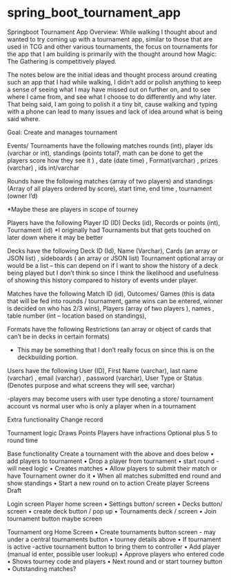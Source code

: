 # spring_boot_tournament_app
 
Springboot Tournament App
Overview: While walking I thought about and wanted to try coming up with a tournament app, similar to those that are used in TCG and other various tournaments, the focus on tournaments for the app that I am building is primarily with the thought around how Magic: The Gathering is competitively played. 

The notes below are the initial ideas and thought process around creating such an app that I had while walking, I didn’t add or polish anything to keep a sense of seeing what I may have missed out on further on, and to see where I came from, and see what I choose to do differently and why later. That being said, I am going to polish it a tiny bit, cause walking and typing with a phone can lead to many issues and lack of idea around what is being said where. 


Goal: Create and manages tournament

Events/ Tournaments have the following 
matches rounds (int), player ids (varchar or int), standings (points total?, math can be done to get the players score how they see it )  , date (date time) , Format(varchar) , prizes (varchar) , ids int/varchar

Rounds have the following 
 matches (array of two players) and standings (Array of all players ordered by score), start time, end time , tournament  (owner I’d)

*Maybe these are players in scope of tourney 

Players have the following
 Player ID (ID) Decks (id), Records or points (int),  Tournament (id)
*I originally had Tournaments but that gets touched on later down where it may be better

Decks have the following
Deck ID (Id), Name (Varchar), Cards (an array or JSON list) , sideboards  ( an array or JSON list)
Tournament optional array or would be a list – this can depend on if I want to show the history of a deck being played but I don’t think so since I think the likelihood and usefulness of showing this history compared to history of events under player.


Matches have the following
Match ID (id), Outcomes/ Games (this is data that will be fed into rounds / tournament, game wins can be entered, winner is decided on who has 2/3 wins), Players (array of two players ), names ,  table number (int – location based on standings), 

Formats have the following
 Restrictions (an array or object of cards that can’t be in decks in certain formats) 
-	This may be something that I don’t really focus on since this is on the deckbuilding portion. 

Users have the following
User (ID), First Name (varchar), last name (varchar)  , email (varchar)  , password  (varchar), User Type or Status (Denotes purpose and what screens they will see, varchar)

-players may become users with user type denoting a store/ tournament account vs normal user who is only a player when in a tournament 

Extra functionality 
Change record 

Tournament logic 
Draws 
Points 
Players have infractions 
Optional plus 5 to round time 

Base functionality 
Create a tournament with the above and does below 
•	add players to tournament 
•	Drop a player from tournament 
•	start round - will need logic 
•	    Creates matches 
•	Allow players to submit their match or have Tournament owner do it
•	When all matches submitted end round and show standings
•	Start a new round on to action 
Create player 
Screens Draft

Login screen 
Player home screen 
•	Settings button/ screen
•	Decks button/ screen 
•	create deck button / pop up 
•	Tournaments deck / screen 
•	Join tournament button maybe screen 


Tournament org Home Screen
•	Create tournaments  button screen  - may under a central tournaments button 
•	tourney details above 
•	If tournament is active -active tournament button to bring them to controller
•	Add player (manual id enter, possible user lookup) 
•	Approve players who entered code 
•	Shows tourney code and players 
•	Next round and or start tourney button 
•	Outstanding matches? 

